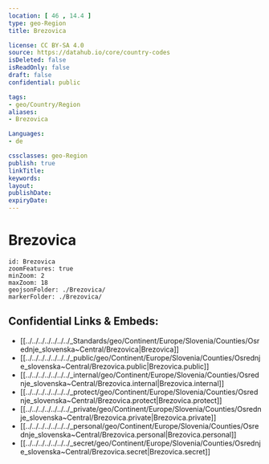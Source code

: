 ```yaml
---
location: [ 46 , 14.4 ] 
type: geo-Region
title: Brezovica

license: CC BY-SA 4.0
source: https://datahub.io/core/country-codes
isDeleted: false
isReadOnly: false
draft: false
confidential: public

tags:
- geo/Country/Region
aliases:
- Brezovica

Languages:
- de

cssclasses: geo-Region
publish: true
linkTitle: 
keywords: 
layout: 
publishDate: 
expiryDate: 
---
```


# Brezovica

```leaflet
id: Brezovica
zoomFeatures: true 
minZoom: 2 
maxZoom: 18
geojsonFolder: ./Brezovica/
markerFolder: ./Brezovica/
```


## Confidential Links & Embeds: 
- [[../../../../../../../_Standards/geo/Continent/Europe/Slovenia/Counties/Osrednje_slovenska~Central/Brezovica|Brezovica]] 
- [[../../../../../../../_public/geo/Continent/Europe/Slovenia/Counties/Osrednje_slovenska~Central/Brezovica.public|Brezovica.public]] 
- [[../../../../../../../_internal/geo/Continent/Europe/Slovenia/Counties/Osrednje_slovenska~Central/Brezovica.internal|Brezovica.internal]] 
- [[../../../../../../../_protect/geo/Continent/Europe/Slovenia/Counties/Osrednje_slovenska~Central/Brezovica.protect|Brezovica.protect]] 
- [[../../../../../../../_private/geo/Continent/Europe/Slovenia/Counties/Osrednje_slovenska~Central/Brezovica.private|Brezovica.private]] 
- [[../../../../../../../_personal/geo/Continent/Europe/Slovenia/Counties/Osrednje_slovenska~Central/Brezovica.personal|Brezovica.personal]] 
- [[../../../../../../../_secret/geo/Continent/Europe/Slovenia/Counties/Osrednje_slovenska~Central/Brezovica.secret|Brezovica.secret]] 

